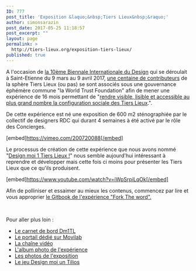 ```yaml
---
ID: 777
post_title: 'Exposition &laquo;&nbsp;Tiers Lieux&nbsp;&raquo;'
author: simonsarazin
post_date: 2017-05-25 11:18:57
post_excerpt: ""
layout: page
permalink: >
  http://tiers-lieux.org/exposition-tiers-lieux/
published: true
---
```

A l'occasion de <a href="http://www.biennale-design.com/saint-etienne/2017/fr/programme/?ev=l-experience-tiers-lieux-14" target="_blank" rel="noopener noreferrer">la 10ème Biennale Internationale du Design</a> qui se déroulait à Saint-Etienne du 9 mars au 9 avril 2017, <a href="https://fr.pinterest.com/tinytilios/participants/" target="_blank" rel="noopener noreferrer">une centaine de contributeurs</a> de la sphère Tiers Lieux (ou pas) se sont associés sous une gouvernance éphémère commune "la World Trust Foundation" afin de mener une expérience de 16 mois permettant de "<a href="https://www.slideshare.net/zooma/after-biennale-design-2017" target="_blank" rel="noopener noreferrer">rendre visible, lisible et accessible au plus grand nombre la configuration sociale des Tiers Lieux</a>.".

De cette expérience est né une exposition de 600 m2 sténographiée par le collectif de designers RDC qui durant 4 semaines à été activé par le rôle des Concierges.

[embed]https://vimeo.com/200720088[/embed]

Le processus de création de cette expérience que nous avons nommé "<a href="http://movilab.org/index.php?title=Portail:Dm1TL/triptyque" target="_blank" rel="noopener noreferrer">Design moi 1 Tiers Lieux !</a>" nous semble aujourd'hui intéressant à reprendre et développer mais cette fois ci moins pour présenter les Tiers Lieux que ce qu'ils produisent.

[embed]https://www.youtube.com/watch?v=iWpSrpiLqOk[/embed]

Afin de polliniser et essaimer au mieux les contenus, commencez par lire et vous approprier <a href="https://nicolasloubet.gitbooks.io/fork-the-world/content/" target="_blank" rel="noopener noreferrer">le Gitbook de l'expérience "Fork The word".</a>

&nbsp;

Pour aller plus loin :
<ul>
 	<li><a href="https://hackpad.com/BiennaleDesign17-Carnet-de-bord-de-lExprience-Tiers-lieux-ForkTheWorld-HsVVbQIR9Cz" target="_blank" rel="noopener noreferrer">Le carnet de bord Dm1TL</a></li>
 	<li><a href="http://movilab.org/index.php?title=Portail:Dm1TL" target="_blank" rel="noopener noreferrer">Le portail dédié sur Movilab</a></li>
 	<li><a href="https://www.youtube.com/channel/UCjGNiNS1hk23M0vAQCE_fIg" target="_blank" rel="noopener noreferrer">La chaîne vidéo</a></li>
 	<li><a href="https://www.sharypic.com/yii1053jns2jfnd6/all" target="_blank" rel="noopener noreferrer">L'album photo de l'expérience</a></li>
 	<li><a href="https://cloud.lamyne.org/s/gTFH4XDcAsGkzRt" target="_blank" rel="noopener noreferrer">Les photos de l'exposition</a></li>
 	<li><a href="http://movilab.org/index.php?title=Design_moi_un_Tilios" target="_blank" rel="noopener noreferrer">Le jeu Design moi un Tilios</a></li>
</ul>
&nbsp;